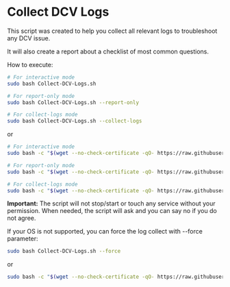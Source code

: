 # Collect DCV Logs

This script was created to help you collect all relevant logs to troubleshoot any DCV issue.

It will also create a report about a checklist of most common questions.

How to execute:

```bash
# For interactive mode
sudo bash Collect-DCV-Logs.sh

# For report-only mode
sudo bash Collect-DCV-Logs.sh --report-only

# For collect-logs mode
sudo bash Collect-DCV-Logs.sh --collect-logs
```

or

```bash
# For interactive mode
sudo bash -c "$(wget --no-check-certificate -qO- https://raw.githubusercontent.com/NISP-GmbH/Collect-DCV-Logs/main/Collect-DCV-Logs.sh)"

# For report-only mode
sudo bash -c "$(wget --no-check-certificate -qO- https://raw.githubusercontent.com/NISP-GmbH/Collect-DCV-Logs/main/Collect-DCV-Logs.sh) -- --report-only"

# For collect-logs mode
sudo bash -c "$(wget --no-check-certificate -qO- https://raw.githubusercontent.com/NISP-GmbH/Collect-DCV-Logs/main/Collect-DCV-Logs.sh) -- --collect-logs"
```

**Important:** The script will not stop/start or touch any service without your permission. When needed, the script will ask and you can say no if you do not agree.


If your OS is not supported, you can force the log collect with --force parameter:

```bash
sudo bash Collect-DCV-Logs.sh --force
```
or 

```bash
sudo bash -c "$(wget --no-check-certificate -qO- https://raw.githubusercontent.com/NISP-GmbH/Collect-DCV-Logs/main/Collect-DCV-Logs.sh)" -- --force
```
